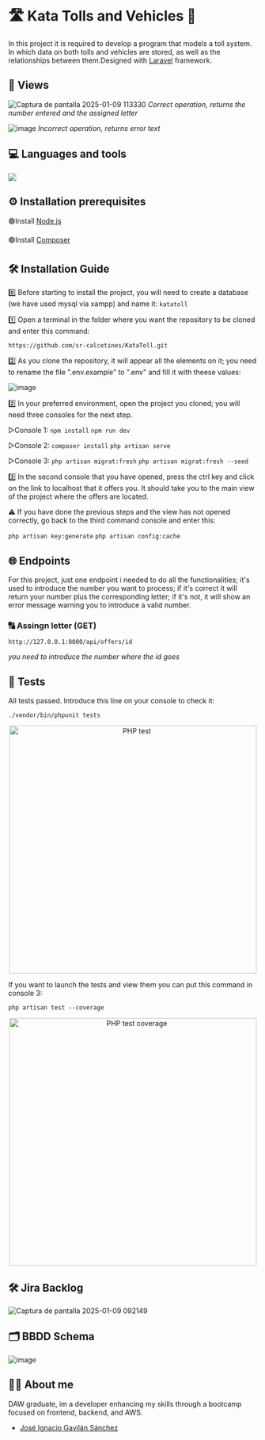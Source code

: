# 🛣️ Kata Tolls and Vehicles 🚗
In this project it is required to develop a program that models a toll system. In which data on both tolls and vehicles are stored, as well as the relationships between them.Designed with [Laravel](https://laravel.com) framework. 

## 👀 Views
![Captura de pantalla 2025-01-09 113330](https://github.com/user-attachments/assets/9eea8e91-94ad-4e74-954b-a63feccd3f91)
*Correct operation, returns the number entered and the assigned letter*

![image](https://github.com/user-attachments/assets/d2d97dd5-53d5-49da-840a-e6fe5f353487)
*Incorrect operation, returns error text*

## 💻 Languages ​​and tools  
![](https://skillicons.dev/icons?i=html,css,php,laravel,git,github,vscode,)

## ⚙️ Installation prerequisites
🟢Install [Node.js](https://nodejs.org/en/download/source-code)

🟢Install [Composer](https://getcomposer.org/download/)

## 🛠️ Installation Guide 
0️⃣ Before starting to install the project, you will need to create a database (we have used mysql via xampp) and name it: `katatoll` 

1️⃣ Open a terminal in the folder where you want the repository to be cloned and enter this command:

`https://github.com/sr-calcetines/KataToll.git`

2️⃣ As you clone the repository, it will appear all the elements on it; you need to rename the file ".env.example" to ".env" and fill it with theese values:

![image](https://github.com/user-attachments/assets/3214fd0e-b010-4b18-a266-60e93e4d3168)

2️⃣ In your preferred environment, open the project you cloned; you will need three consoles for the next step.

▷Console 1:
    `npm install` `npm run dev`
    
▷Console 2:
    `composer install` `php artisan serve`
    
▷Console 3: 
    `php artisan migrat:fresh`
    `php artisan migrat:fresh --seed`
    
3️⃣ In the second console that you have opened, press the ctrl key and click on the link to localhost that it offers you. It should take you to the main view of the project where the offers are located.

⚠️ If you have done the previous steps and the view has not opened correctly, go back to the third command console and enter this:

`php artisan key:generate` `php artisan config:cache` 

## 🌐 Endpoints 
For this project, just one endpoint i needed to do all the functionalities; it's used to introduce the number you want to process; if it's correct it will return your number plus the corresponding letter; if it's not, it will show an error message warning you to introduce a valid number.

### 🔠 Assingn letter (GET)
`http://127.0.0.1:8000/api/offers/id`

*you need to introduce the number where the id goes*

## 🧪 Tests 
All tests passed. Introduce this line on your console to check it:

`./vendor/bin/phpunit tests`

<p align="center">
  <img src="https://github.com/user-attachments/assets/b7dc068b-2746-4738-a0b8-2f9e1c851006" alt="PHP test" width="500"/>
</p>

If you want to launch the tests and view them you can put this command in console 3:

`php artisan test --coverage` 

<p align="center">
  <img src="https://github.com/user-attachments/assets/fedb145f-ac7b-4582-8bc3-0650835ca905" alt="PHP test coverage" width="500"/>
</p>

## 🛠️ Jira Backlog 

![Captura de pantalla 2025-01-09 092149](https://github.com/user-attachments/assets/9341f690-3145-41e9-89cf-af1f00b91ee2)

## 🗂️ BBDD Schema

![image](https://github.com/user-attachments/assets/b55d72bf-d829-4454-8837-61a05480c109)

## 👩‍💻 About me  
DAW graduate, im a developer enhancing my skills through a bootcamp focused on frontend, backend, and AWS.
- [José Ignacio Gavilán Sánchez](https://github.com/sr-calcetines)
